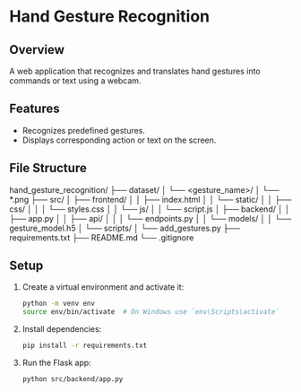 # Hand Gesture Recognition

## Overview

A web application that recognizes and translates hand gestures into commands or text using a webcam.

## Features

- Recognizes predefined gestures.
- Displays corresponding action or text on the screen.

## File Structure

hand_gesture_recognition/
├── dataset/
│ └── <gesture_name>/
│ └── *.png
├── src/
│ ├── frontend/
│ │ ├── index.html
│ │ └── static/
│ │ ├── css/
│ │ │ └── styles.css
│ │ └── js/
│ │ └── script.js
│ ├── backend/
│ │ ├── app.py
│ │ ├── api/
│ │ │ └── endpoints.py
│ │ └── models/
│ │ └── gesture_model.h5
│ └── scripts/
│ └── add_gestures.py
├── requirements.txt
├── README.md
└── .gitignore

## Setup

1. Create a virtual environment and activate it:
   ```bash
   python -m venv env
   source env/bin/activate  # On Windows use `env\Scripts\activate`

2. Install dependencies:
    ```bash
    pip install -r requirements.txt

3. Run the Flask app:
    ```bash
    python src/backend/app.py

